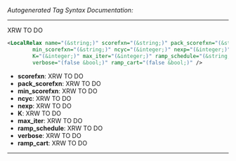_Autogenerated Tag Syntax Documentation:_

---
XRW TO DO

```xml
<LocalRelax name="(&string;)" scorefxn="(&string;)" pack_scorefxn="(&string;)"
        min_scorefxn="(&string;)" ncyc="(&integer;)" nexp="(&integer;)"
        K="(&integer;)" max_iter="(&integer;)" ramp_schedule="(&string;)"
        verbose="(false &bool;)" ramp_cart="(false &bool;)" />
```

-   **scorefxn**: XRW TO DO
-   **pack_scorefxn**: XRW TO DO
-   **min_scorefxn**: XRW TO DO
-   **ncyc**: XRW TO DO
-   **nexp**: XRW TO DO
-   **K**: XRW TO DO
-   **max_iter**: XRW TO DO
-   **ramp_schedule**: XRW TO DO
-   **verbose**: XRW TO DO
-   **ramp_cart**: XRW TO DO

---
